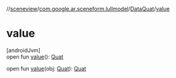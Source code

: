 //[sceneview](../../../index.md)/[com.google.ar.sceneform.lullmodel](../index.md)/[DataQuat](index.md)/[value](value.md)

# value

[androidJvm]\
open fun [value](value.md)(): [Quat](../-quat/index.md)

open fun [value](value.md)(obj: [Quat](../-quat/index.md)): [Quat](../-quat/index.md)
